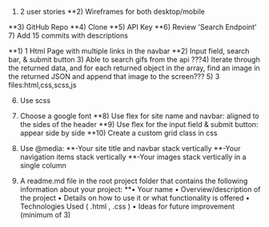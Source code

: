 1) 2 user stories
**2) Wireframes for both desktop/mobile

**3) GitHub Repo
**4) Clone
**5) API Key
**6) Review 'Search Endpoint'
7) Add 15 commits with descriptions

**1) 1 Html Page with multiple links in the navbar
**2) Input field, search bar, & submit button
3) Able to search gifs from the api
???4) Iterate through the returned data, and for each returned object in the array, find an image in the returned JSON and append that image to the screen???
5) 3 files:html,css,scss,js

6) Use scss
7) Choose a google font
**8) Use flex for site name and navbar: aligned to the sides of the header
**9) Use flex for the input field & submit button: appear side by side
**10) Create a custom grid class in css

11) Use @media:
**-Your site title and navbar stack vertically
**-Your navigation items stack vertically
**-Your images stack vertically in a single column

12) A readme.md file in the root project folder that contains the following information about your project:
**• Your name
• Overview/description of the project
• Details on how to use it or what functionality is offered
• Technologies Used ( .html , .css )
• Ideas for future improvement (minimum of 3)